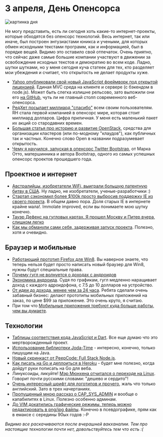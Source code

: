 # 3 апреля, День Опенсорса

![картинка дня](http://ydn.zenfs.com/blogs/1/mojito_logo.png)

Не могу представить, есть ли сегодня хоть какие-то интернет-проекты, которые обходятся без опенсорс технологий. Весь интернет, так или иначе, был построен энтузиастами юникса и учеными, для которых обмен исходными текстами программ, как и информацией, был в порядке вещей. Видимо это оставило свой отпечаток. Очень приятно, что сейчас даже самые большие компании участвуют в движении за освобождение исходных текстов и демократию во всем коде.
Ладно, шутки шутками, но у меня сегодня куча статеек для тех, кто разделяет мои убеждения и считает, что открытость не делает продукты хуже.

* [Yahoo опубликовали свой новый JavaScript фреймворк под открытой лицензией](http://developer.yahoo.com/blogs/ydn/posts/2012/04/yahoo%E2%80%99s-mojito-is-now-open-source/). Единая MVC среда на клиенте и сервере (c бэкендом в node.js). Может быть слегка излишне рельсово, зато выложили они его [на GitHub](https://github.com/yahoo/mojito/), чуть ли не главный столп современного веб-опенсорса.
* [РедХет посылает миллиард "спасибо"](http://opensource.com/business/12/3/billion-thanks-open-source-community-red-hat) всем своим пользователям. RH стала первой компанией в опенсорс мире, которая стоит миллиард долларов. Цифра приличная. У меня есть маленький пакет их акций со стародавних времен.
* [Большая статья про историю и развитие OpenStack](http://www.wired.com/wiredenterprise/2012/04/openstack/), средства для организации кластеров (или по-модному "клаудов"), как публичных так и частных. Конечно слово Open в названии подразумевает открытость.
* [Чему я научился, запуская в опенсорс Twitter Bootstrap](http://www.markdotto.com/2012/04/02/learnings-from-open-sourcing-bootstrap/), от Марка Отто, матершинника и автора Bootstrap, одного из самых успешных опенсорс проектов прошедшего года.

## Проектное и интернет

* [Австралийцы, изобретатели WiFi, выиграли большую патентную битву в США](http://www.google.com/hostednews/afp/article/ALeqM5ipea3RFFms471RxFWK87M9G2nqWQ). Ну ладно, не изобретатели, ученые-разработчики :)
* [Стартап сэкономил более $100k просто выбросив поддержку IE из своего проекта](http://techcrunch.com/2012/04/01/bootstrapped-startup-saves-over-100k-by-dropping-ie/). В общем давно пора. Доля старых IE в интернете крайне мала!. Immolate improved, если вы понимаете мою шутку конечно.
* [Тауэр Дефенс на гугловых картах. Я прошел Москву и Питер вчера, слишком легко](http://www.mapstd.com/)
* [Как мы обманули сами себя, задерживая запуск проекта](http://viniciusvacanti.com/2012/04/02/how-we-fooled-ourselves-into-delaying-our-startups-launch/). Полезно, хотя и очевидно.

## Браузер и мобильные
* [Работающий прототип Firefox для Win8](http://www.brianbondy.com/blog/id/135/). Вы наверное знаете, что теперь нельзя будет просто написать новый браузер для Win8, нужны будут специальные права.
* [Почему гугл не волнуется о доходах с андроидов](http://gigaom.com/mobile/why-google-isnt-worried-about-androids-revenue/)
* [Экономика андроида](http://www.asymco.com/2012/04/02/android-economics/). Судя по графикам, гугл медленно наращивает доход с каждого адроидофона, с 7.5 до 10 долларов на устройство.
* [От идеи до дохода, менее чем за 24 часа](http://giantrobotbattle.com/2012/04/02/idea-to-profit-in-less-than-24-hours/). Ребята сделали очень забавный бизнес: делают прототипы мобильных приложений на заказ, по цене $99 за приложение. Это очень круто, я считаю.
* При том что [Мобильные приложения требуют куда больше работы, чем вы думаете](http://agilewarrior.wordpress.com/2012/04/02/mobile-apps-are-more-work-than-you-think/).

## Технологии
* [Таблицы соответствия кода JavaScript и Dart](http://synonym.dartlang.org/). Все еще думаю что это мертворожденный проект.
* [Использование библиотеки Joda-Time](http://www.java-only.com/LoadTutorial.javaonly?id=46) - интересно, конечно, только пишущим на Java.
* [Новый скринкаст от PeepCode: Full Stack Node.js](https://peepcode.com/products/full-stack-nodejs-i).
* [Как писать на Go и деплоиться в Heroku](https://gist.github.com/299535bbf56bf3016cba) - будет мне полезно, когда дойдут руки пописать на Go для веба.
* Линуксоиды, ликуйте! [Мэр Мюнхена отчитался о переходе на Linux](http://www.computerworlduk.com/news/public-sector/3348475/munich-mayor-says-switch-linux-is-much-cheaper-reduced-complaints/). Говорит почти русскими словами: "дешево и сердито"!
* [Очень интересный шрифт для логотипов и прочего](http://www.subtlepatterns.com/subtlesans/), жаль что только английский. Зато в трех начертаниях.
* [Пропущенный мною рассказ о CAP_SYS_ADMIN](http://lwn.net/Articles/486306/) и вообще о капабилитях в Linux. Полезно особенно админам.
* [До VIM докатились графические режимы, теперь можно редактировать в png/jpg файлы](http://www.vim.org/scripts/script.php?script_id=1617). Конечно в псевдографике, прям как в емаксе с середины 90ых годов :-P

*Видимо все раскачиваются после вчерашней вакханалии. Тем про настоящие технологии почти нет, довольствуйтесь тем что есть :(*
